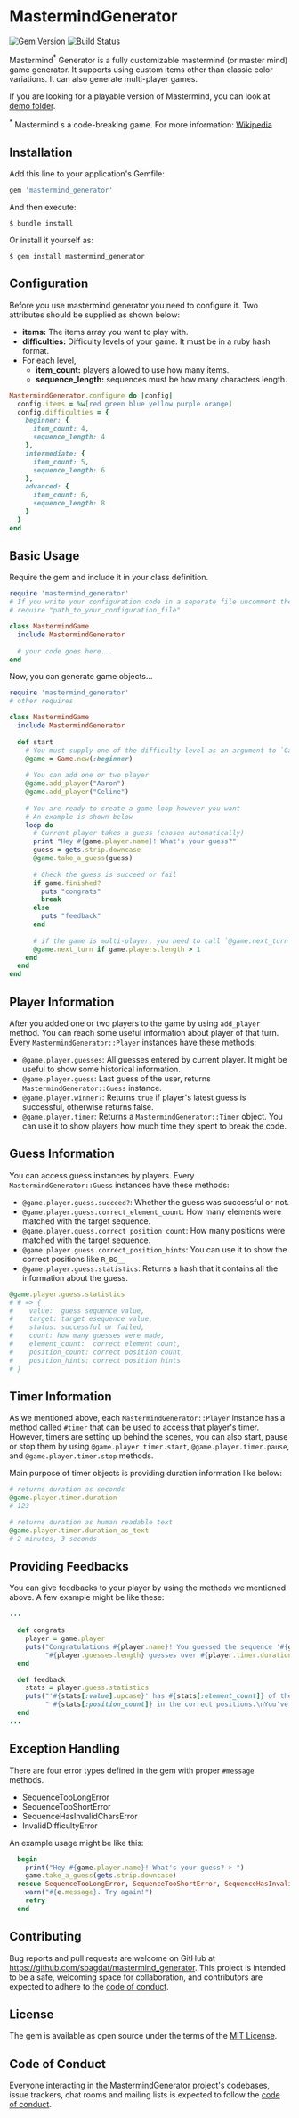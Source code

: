 # MastermindGenerator

[![Gem Version](https://badge.fury.io/rb/mastermind_generator.svg)](https://badge.fury.io/rb/mastermind_generator)
[![Build Status](https://travis-ci.com/sbagdat/mastermind_generator.svg?token=eLjuyGgeA2bT8BPBsdDh&branch=main)](https://travis-ci.com/sbagdat/mastermind_generator)

Mastermind<sup>*</sup> Generator is a fully customizable mastermind (or master mind) game generator. It supports using
custom items other than classic color variations. It can also generate multi-player games.

If you are looking for a playable version of Mastermind, you can look at
[demo folder](https://github.com/sbagdat/mastermind_generator/tree/main/demo).

<sup>*</sup> Mastermind s a code-breaking game. For more
information: [Wikipedia](https://en.wikipedia.org/wiki/Mastermind_(board_game))

## Installation

Add this line to your application's Gemfile:

```ruby
gem 'mastermind_generator'
```

And then execute:

    $ bundle install

Or install it yourself as:

    $ gem install mastermind_generator

## Configuration

Before you use mastermind generator you need to configure it. Two attributes should be supplied as shown below:
  * **items:** The items array you want to play with.
  * **difficulties:** Difficulty levels of your game. It must be in a ruby hash format.
  * For each level,
    * **item_count:** players allowed to use how many items.
    * **sequence_length:** sequences must be how many characters length. 

```ruby
MastermindGenerator.configure do |config|
  config.items = %w[red green blue yellow purple orange]
  config.difficulties = {
    beginner: { 
      item_count: 4,
      sequence_length: 4 
    },
    intermediate: { 
      item_count: 5, 
      sequence_length: 6 
    },
    advanced: { 
      item_count: 6, 
      sequence_length: 8 
    }
  }
end
```

## Basic Usage

Require the gem and include it in your class definition.

```ruby
require 'mastermind_generator'
# If you write your configuration code in a seperate file uncomment the line below: 
# require "path_to_your_configuration_file"

class MastermindGame
  include MastermindGenerator
  
  # your code goes here...
end
```

Now, you can generate game objects...

```ruby
require 'mastermind_generator'
# other requires

class MastermindGame
  include MastermindGenerator
  
  def start
    # You must supply one of the difficulty level as an argument to `Game.new`
    @game = Game.new(:beginner)
    
    # You can add one or two player
    @game.add_player("Aaron")
    @game.add_player("Celine")
    
    # You are ready to create a game loop however you want
    # An example is shown below
    loop do
      # Current player takes a guess (chosen automatically)
      print "Hey #{game.player.name}! What's your guess?"
      guess = gets.strip.downcase
      @game.take_a_guess(guess)
      
      # Check the guess is succeed or fail
      if game.finished?
        puts "congrats"
        break
      else
        puts "feedback"
      end
      
      # if the game is multi-player, you need to call `@game.next_turn`
      @game.next_turn if game.players.length > 1
    end
  end
end
```

## Player Information

After you added one or two players to the game by using `add_player` method. You can reach some useful information 
about player of that turn. Every `MastermindGenerator::Player` instances have these methods:
    
* `@game.player.guesses`: All guesses entered by current player. It might be useful to show some historical information.
* `@game.player.guess`: Last guess of the user, returns `MastermindGenerator::Guess` instance.
* `@game.player.winner?`: Returns `true` if player's latest guess is successful, otherwise returns false.
* `@game.player.timer`: Returns a `MastermindGenerator::Timer` object. You can use it to show players how much time they spent to break the code.

## Guess Information

You can access guess instances by players. Every `MastermindGenerator::Guess` instances have these methods:
    
* `@game.player.guess.succeed?`: Whether the guess was successful or not.
* `@game.player.guess.correct_element_count`: How many elements were matched with the target sequence.
* `@game.player.guess.correct_position_count`: How many positions were matched with the target sequence.
* `@game.player.guess.correct_position_hints`: You can use it to show the correct positions like `R_BG__`
* `@game.player.guess.statistics`: Returns a hash that it contains all the information about the guess.

```ruby
@game.player.guess.statistics
# # => {
#    value:  guess sequence value,
#    target: target esequence value,
#    status: successful or failed,
#    count: how many guesses were made,
#    element_count:  correct element count,
#    position_count: correct position count,
#    position_hints: correct position hints
# }
```

## Timer Information

As we mentioned above, each `MastermindGenerator::Player` instance has a method called `#timer` that can be used to
access that player's timer. However, timers are setting up behind the scenes, you can also start, pause or stop
them by using `@game.player.timer.start`, `@game.player.timer.pause`, and `@game.player.timer.stop` methods.

Main purpose of timer objects is providing duration information like below:

```ruby
# returns duration as seconds
@game.player.timer.duration 
# 123

# returns duration as human readable text
@game.player.timer.duration_as_text
# 2 minutes, 3 seconds
```

## Providing Feedbacks

You can give feedbacks to your player by using the methods we mentioned above. A few example might be like these:

```ruby
... 
  
  def congrats
    player = game.player
    puts("Congratulations #{player.name}! You guessed the sequence '#{game.sequence.value.upcase}' in "\
         "#{player.guesses.length} guesses over #{player.timer.duration_as_text}.")
  end

  def feedback
    stats = player.guess.statistics
    puts("'#{stats[:value].upcase}' has #{stats[:element_count]} of the correct elements with "\
         " #{stats[:position_count]} in the correct positions.\nYou've taken #{stats[:count]} guess.")
  end
...
```

## Exception Handling

There are four error types defined in the gem with proper `#message` methods.

* SequenceTooLongError
* SequenceTooShortError
* SequenceHasInvalidCharsError
* InvalidDifficultyError

An example usage might be like this:

```ruby
  begin
    print("Hey #{game.player.name}! What's your guess? > ")
    game.take_a_guess(gets.strip.downcase)
  rescue SequenceTooLongError, SequenceTooShortError, SequenceHasInvalidCharsError => e
    warn("#{e.message}. Try again!")
    retry
  end
```

## Contributing

Bug reports and pull requests are welcome on GitHub at https://github.com/sbagdat/mastermind_generator. This project
is intended to be a safe, welcoming space for collaboration, and contributors are expected to adhere to
the [code of conduct](https://github.com/sbagdat/mastermind_generator/blob/main/CODE_OF_CONDUCT.md).

## License

The gem is available as open source under the terms of the [MIT License](https://opensource.org/licenses/MIT).

## Code of Conduct

Everyone interacting in the MastermindGenerator project's codebases, issue trackers, chat rooms and mailing lists is
expected to follow
the [code of conduct](https://github.com/sbagdat/mastermind_generator/blob/main/CODE_OF_CONDUCT.md).
